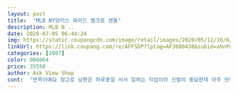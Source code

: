 ```yaml
---
layout: post 
title:  "MLB NY양키스 와이드 벨크로 샌들" 
description: MLB N ..
date: 2020-07-05 06:44:24 
img: https://static.coupangcdn.com/image/retail/images/2020/05/12/16/6/b9d18167-57df-48c1-8a47-6269a78d6d75.jpg 
linkUrl: https://link.coupang.com/re/AFFSDP?lptag=AF3600438&subid=ahnPublicAsk&pageKey=1570635464&itemId=2685747215&vendorItemId=70676231121&traceid=V0-113-c06e307bbf96b4c6 
categories: [1007] 
color: 006064 
price: 35550 
author: Ask View Shop 
cont:  "만족이예요 참고로 남편은 하루종일 서서 일하는 직업이라 신발이 중요한데 아주 만족입니다.<br/> 안아프고 편하다고 하더라구요<br/>발볼넓은 225인데 230 아주 편하게 맞아요.<br/> 첨엔 발등 벨크로 부분이 거슬렸는데 신다보니 괜찮아지네요.<br/> 가벼워서 좋은데 걸으니 발 뒷꿈치가 좀 아파요.<br/> 굽이 좀 만 더 높으면 훨씬 좋았겠어요.<br/><br/>운동화 220225신는 초등5학년용으로 230을 구매했습니다.<br/> 클까봐 걱정했는데 전혀 크지않고^^;; 발등이 통통하고 발볼도 있는 아이라서 예쁘게 잘 맞아요.<br/> 제가 신어봤는데 착화감이 좋고 신발이 가볍습니다.<br/> 옆에 있는 신발은 크록스 j3사이즈 입니다.<br/> 참고하세요.<br/><br/>일단 저희남편은 칼발에 발이 살이 없어서 신발고르기가  정말 힘들어요 마침 넘  저렴한 가격이라 실패하는 셈 치고 주문했는데<br/>좋은상품 너무 감사드립니다 ^^<br/>" 
---
```

